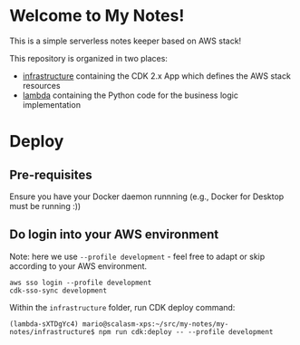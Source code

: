 # Welcome to My Notes!

This is a simple serverless notes keeper based on AWS stack!

This repository is organized in two places:
* [infrastructure](./infrastructure/) containing the CDK 2.x App which defines the AWS stack resources
* [lambda](./lambda/) containing the Python code for the business logic implementation

# Deploy

## Pre-requisites

Ensure you have your Docker daemon runnning (e.g., Docker for Desktop must be running :))

## Do login into your AWS environment

Note: here we use `--profile development` - feel free to adapt or skip according to your AWS environment. 

```
aws sso login --profile development
cdk-sso-sync development
```

Within the `infrastructure` folder, run CDK deploy command:
```
(lambda-sXTDgYc4) mario@scalasm-xps:~/src/my-notes/my-notes/infrastructure$ npm run cdk:deploy -- --profile development
```

